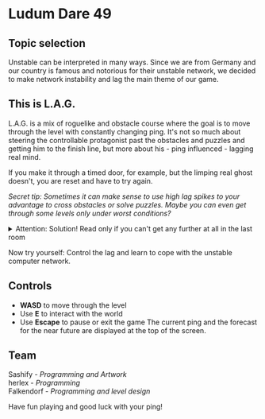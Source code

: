 # Ludum Dare 49

## Topic selection
Unstable can be interpreted in many ways. Since we are from Germany and our country is famous and notorious for their unstable network, we decided to make network instability and lag the main theme of our game.

## This is L.A.G.
L.A.G. is a mix of roguelike and obstacle course where the goal is to move through the level with constantly changing ping. It's not so much about steering the controllable protagonist past the obstacles and puzzles and getting him to the finish line, but more about his - ping influenced - lagging real mind.

If you make it through a timed door, for example, but the limping real ghost doesn't, you are reset and have to try again.

*Secret tip: Sometimes it can make sense to use high lag spikes to your advantage to cross obstacles or solve puzzles. Maybe you can even get through some levels only under worst conditions?*

<details>
  <summary>Attention: Solution! Read only if you can't get any further at all in the last room</summary>
  When the ping is red, run against a wall that is not too far away from the next room. Since the ping is so bad, you may glitch through the wall.
</details>

Now try yourself: Control the lag and learn to cope with the unstable computer network.

## Controls
- **WASD** to move through the level
- Use **E** to interact with the world
- Use **Escape** to pause or exit the game
The current ping and the forecast for the near future are displayed at the top of the screen.

## Team
Sashify - *Programming and Artwork*  
herlex - *Programming*  
Falkendorf - *Programming and level design*

Have fun playing and good luck with your ping!
